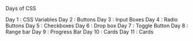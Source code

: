 Days of CSS

Day 1 : CSS Variables
Day 2 : Buttons
Day 3 : Input Boxes
Day 4 : Radio Buttons
Day 5 : Checkboxes
Day 6 : Drop box
Day 7 : Toggle Button
Day 8 : Range bar
Day 9 : Progress Bar
Day 10 : Cards
Day 11 : Cards